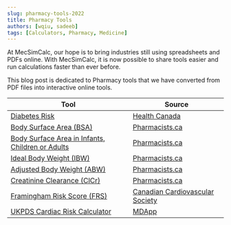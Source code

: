 ```yaml
---
slug: pharmacy-tools-2022
title: Pharmacy Tools
authors: [wqiu, sadeeb]
tags: [Calculators, Pharmacy, Medicine]
---
```


At MecSimCalc, our hope is to bring industries still using spreadsheets and PDFs online. With MecSimCalc, it is now possible to share tools easier and run calculations faster than ever before.

This blog post is dedicated to Pharmacy tools that we have converted from PDF files into interactive online tools.

| Tool                                                                                                                                   | Source                                                                                                                     |
| -------------------------------------------------------------------------------------------------------------------------------------- | -------------------------------------------------------------------------------------------------------------------------- |
| [Diabetes Risk](https://mecsimcalc.com/app/0233855/diabetes_risk)                                                                      | [Health Canada](https://health.canada.ca/apps/canrisk-standalone/pdf/canrisk-en.pdf)                                       |
| [Body Surface Area (BSA)](https://mecsimcalc.com/app/8086574/body_surface_area_bsa)                                                    | [Pharmacists.ca](https://www.pharmacists.ca/cpha-ca/assets/File/education-practice-resources/CalcAndDosing_EN_26Feb08.pdf) |
| [Body Surface Area in Infants, Children or Adults](https://mecsimcalc.com/app/5081549/body_surface_area_in_infants_children_or_adults) | [Pharmacists.ca](https://www.pharmacists.ca/cpha-ca/assets/File/education-practice-resources/CalcAndDosing_EN_26Feb08.pdf) |
| [Ideal Body Weight (IBW)](https://mecsimcalc.com/app/5519816/ideal_body_weight_ibw)                                                    | [Pharmacists.ca](https://www.pharmacists.ca/cpha-ca/assets/File/education-practice-resources/CalcAndDosing_EN_26Feb08.pdf) |
| [Adjusted Body Weight (ABW)](https://mecsimcalc.com/app/7850429/adjusted_body_weight_abw)                                              | [Pharmacists.ca](https://www.pharmacists.ca/cpha-ca/assets/File/education-practice-resources/CalcAndDosing_EN_26Feb08.pdf) |
| [Creatinine Clearance (ClCr)](https://mecsimcalc.com/app/8292339/creatinine_clearance_cl_cr)                                           | [Pharmacists.ca](https://www.pharmacists.ca/cpha-ca/assets/File/education-practice-resources/CalcAndDosing_EN_26Feb08.pdf) |
| [Framingham Risk Score (FRS)](https://mecsimcalc.com/app/9081445/framingham_risk_score_frs)                                            | [Canadian Cardiovascular Society](https://ccs.ca/app/uploads/2020/12/FRS_eng_2017_fnl_greyscale.pdf)                       |
| [UKPDS Cardiac Risk Calculator](https://mecsimcalc.com/app/0114458/ukpds_cardiac_risk_calculator)                                      | [MDApp](https://www.mdapp.co/ukpds-cardiac-risk-calculator-215/)                                                           |
